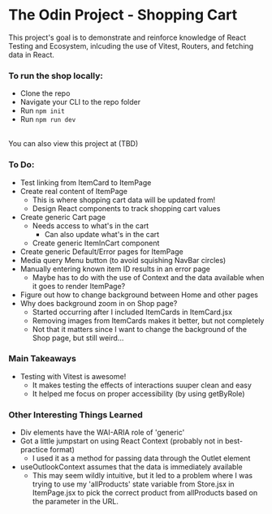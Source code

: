 # The Odin Project - Shopping Cart
This project's goal is to demonstrate and reinforce knowledge of React Testing and Ecosystem, inlcuding the use of Vitest, Routers, and fetching data in React.

### To run the shop locally:
- Clone the repo
- Navigate your CLI to the repo folder
- Run ```npm init```
- Run ```npm run dev```
<br>
You can also view this project at (TBD)

### To Do:
- Test linking from ItemCard to ItemPage
- Create real content of ItemPage
  - This is where shopping cart data will be updated from!
  - Design React components to track shopping cart values
- Create generic Cart page
  - Needs access to what's in the cart
    - Can also update what's in the cart
  - Create generic ItemInCart component
- Create generic Default/Error pages for ItemPage
- Media query Menu button (to avoid squishing NavBar circles)
- Manually entering known item ID results in an error page
  - Maybe has to do with the use of Context and the data available when it goes to render ItemPage?
- Figure out how to change background between Home and other pages
- Why does background zoom in on Shop page?
  - Started occurring after I included ItemCards in ItemCard.jsx
  - Removing images from ItemCards makes it better, but not completely
  - Not that it matters since I want to change the background of the Shop page, but still weird...

### Main Takeaways
- Testing with Vitest is awesome!
  - It makes testing the effects of interactions suuper clean and easy
  - It helped me focus on proper accessibility (by using getByRole)

### Other Interesting Things Learned
- Div elements have the WAI-ARIA role of 'generic'
- Got a little jumpstart on using React Context (probably not in best-practice format)
  - I used it as a method for passing data through the Outlet element
- useOutlookContext assumes that the data is immediately available
  - This may seem wildly intuitive, but it led to a problem where I was trying to use my 'allProducts' state variable from Store.jsx in ItemPage.jsx to pick the correct product from allProducts based on the parameter in the URL. 
